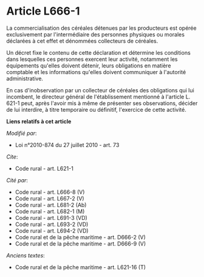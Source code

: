 # Article L666-1

La commercialisation des céréales détenues par les producteurs est opérée exclusivement par l'intermédiaire des personnes
physiques ou morales déclarées à cet effet et dénommées collecteurs de céréales. 

Un décret fixe le contenu de cette déclaration et détermine les conditions dans lesquelles ces personnes exercent leur
activité, notamment les équipements qu'elles doivent détenir, leurs obligations en matière comptable et les informations
qu'elles doivent communiquer à l'autorité administrative. 

En cas d'inobservation par un collecteur de céréales des obligations qui lui incombent, le directeur général de
l'établissement mentionné à l'article L. 621-1 peut, après l'avoir mis à même de présenter ses observations, décider de lui
interdire, à titre temporaire ou définitif, l'exercice de cette activité.

**Liens relatifs à cet article**

_Modifié par_:

  - Loi n°2010-874 du 27 juillet 2010 - art. 73

_Cite_:

  - Code rural - art. L621-1

_Cité par_:

  - Code rural - art. L666-8 (V)
  - Code rural - art. L667-2 (V)
  - Code rural - art. L681-2 (Ab)
  - Code rural - art. L682-1 (M)
  - Code rural - art. L691-3 (VD)
  - Code rural - art. L693-2 (VD)
  - Code rural - art. L694-2 (VD)
  - Code rural et de la pêche maritime - art. D666-2 (V)
  - Code rural et de la pêche maritime - art. D666-9 (V)

_Anciens textes_:

  - Code rural et  de la pêche maritime - art. L621-16 (T)
